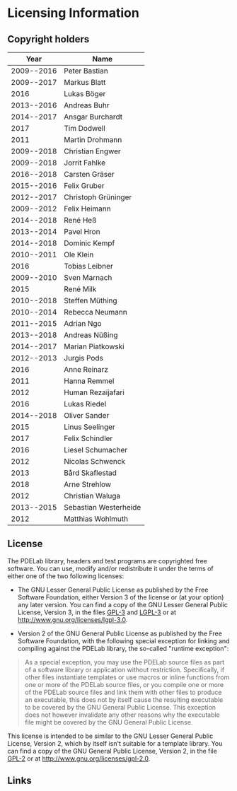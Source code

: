 Licensing Information
=====================

Copyright holders
-----------------

| Year       | Name                       |
|------------|----------------------------|
| 2009--2016 | Peter Bastian              |
| 2009--2017 | Markus Blatt               |
| 2016       | Lukas Böger                |
| 2013--2016 | Andreas Buhr               |
| 2014--2017 | Ansgar Burchardt           |
| 2017       | Tim Dodwell                |
| 2011       | Martin Drohmann            |
| 2009--2018 | Christian Engwer           |
| 2009--2018 | Jorrit Fahlke              |
| 2016--2018 | Carsten Gräser             |
| 2015--2016 | Felix Gruber               |
| 2012--2017 | Christoph Grüninger        |
| 2009--2012 | Felix Heimann              |
| 2014--2018 | René Heß                   |
| 2013--2014 | Pavel Hron                 |
| 2014--2018 | Dominic Kempf              |
| 2010--2011 | Ole Klein                  |
| 2016       | Tobias Leibner             |
| 2009--2010 | Sven Marnach               |
| 2015       | René Milk                  |
| 2010--2018 | Steffen Müthing            |
| 2010--2014 | Rebecca Neumann            |
| 2011--2015 | Adrian Ngo                 |
| 2013--2018 | Andreas Nüßing             |
| 2014--2017 | Marian Piatkowski          |
| 2012--2013 | Jurgis Pods                |
| 2016       | Anne Reinarz               |
| 2011       | Hanna Remmel               |
| 2012       | Human Rezaijafari          |
| 2016       | Lukas Riedel               |
| 2014--2018 | Oliver Sander              |
| 2015       | Linus Seelinger            |
| 2017       | Felix Schindler            |
| 2016       | Liesel Schumacher          |
| 2012       | Nicolas Schwenck           |
| 2013       | Bård Skaflestad            |
| 2018       | Arne Strehlow              |
| 2012       | Christian Waluga           |
| 2013--2015 | Sebastian Westerheide      |
| 2012       | Matthias Wohlmuth          |

License
-------

The PDELab library, headers and test programs are copyrighted free software. You
can use, modify and/or redistribute it under the terms of either one of the two
following licenses:

* The GNU Lesser General Public License as published by the Free Software
  Foundation, either Version 3 of the license or (at your option) any later
  version. You can find a copy of the GNU Lesser General Public License, Version
  3, in the files [GPL-3][1] and [LGPL-3][2] or at http://www.gnu.org/licenses/lgpl-3.0.

* Version 2 of the GNU General Public License as published by the Free Software
  Foundation, with the following special exception for linking and compiling
  against the PDELab library, the so-called "runtime exception":

>   As a special exception, you may use the PDELab source files as part of a
>   software library or application without restriction.  Specifically, if other
>   files instantiate templates or use macros or inline functions from one or
>   more of the PDELab source files, or you compile one or more of the PDELab
>   source files and link them with other files to produce an executable, this
>   does not by itself cause the resulting executable to be covered by the GNU
>   General Public License.  This exception does not however invalidate any
>   other reasons why the executable file might be covered by the GNU General
>   Public License.

  This license is intended to be similar to the GNU Lesser General Public
  License, Version 2, which by itself isn't suitable for a template library. You
  can find a copy of the GNU General Public License, Version 2, in the file
  [GPL-2][3] or at http://www.gnu.org/licenses/gpl-2.0.


Links
-----

[1]: GPL-3
[2]: LGPL-3
[3]: GPL-2
